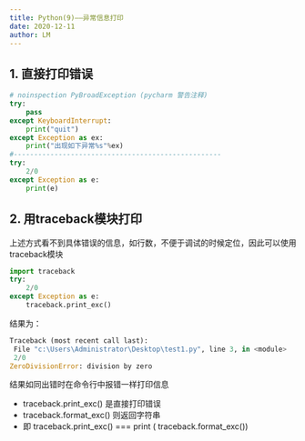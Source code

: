 ```yaml
---
title: Python(9)——异常信息打印
date: 2020-12-11
author: LM
---
```


## 1. 直接打印错误

```python
# noinspection PyBroadException (pycharm 警告注释)
try:
    pass
except KeyboardInterrupt:
    print("quit") 
except Exception as ex:
    print("出现如下异常%s"%ex)
#---------------------------------------------------
try:
    2/0
except Exception as e:
    print(e)
```

## 2. 用traceback模块打印

上述方式看不到具体错误的信息，如行数，不便于调试的时候定位，因此可以使用traceback模块

```python
import traceback
try:
    2/0
except Exception as e:
    traceback.print_exc()
```

结果为：

```python
Traceback (most recent call last):
 File "c:\Users\Administrator\Desktop\test1.py", line 3, in <module>
 2/0
ZeroDivisionError: division by zero
```

结果如同出错时在命令行中报错一样打印信息

- traceback.print_exc() 是直接打印错误
- traceback.format_exc() 则返回字符串
- 即 traceback.print_exc() === print ( traceback.format_exc())